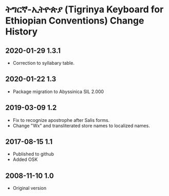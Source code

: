 # ትግርኛ-ኢትዮጵያ (Tigrinya Keyboard for Ethiopian Conventions) Change History

## 2020-01-29 1.3.1
* Correction to syllabary table.

## 2020-01-22 1.3
* Package migration to Abyssinica SIL 2.000

## 2019-03-09 1.2
* Fix to recognize apostrophe after Salis forms.
* Change "Wx" and transliterated store names to localized names.

## 2017-08-15 1.1
* Published to github
* Added OSK

## 2008-11-10 1.0
* Original version

